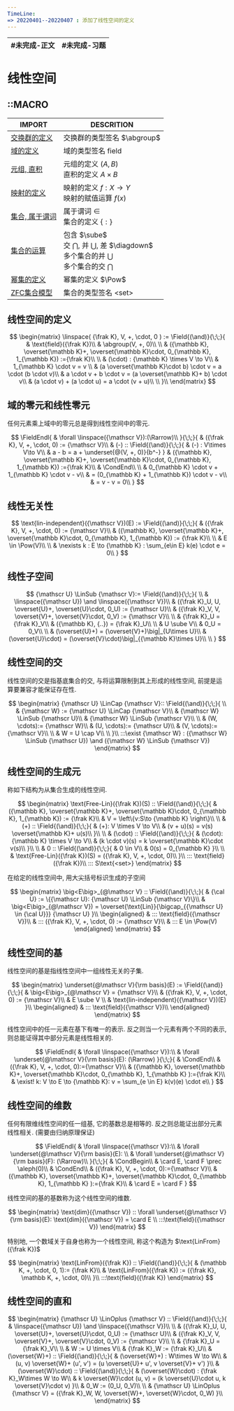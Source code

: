 ```yaml
---
TimeLine: 
=> 20220401--20220407 : 添加了线性空间的定义
---
```

| #未完成-正文 | #未完成-习题 |
| ------------ | ------------ |

# 线性空间

## ::MACRO

| IMPORT                                                | DESCRITION                                                                                                                 |
| ----------------------------------------------------- | -------------------------------------------------------------------------------------------------------------------------- |
| [交换群的定义](代数-群-交换群的定义.md#交换群的定义)  | 交换群的类型签名 $\abgroup$                                                                                         |
| [域的定义](代数-域-域的定义.md#域的定义)              | 域的类型签名 $\text{field}$                                                                                                |
| [元组, 直积](模型-ZFC公理系统.md#元组%20直积)         | 元组的定义 $(A,B)$ <br /> 直积的定义 $A \times B$                                                                          |
| [映射的定义](模型-ZFC公理系统.md#映射的定义)          | 映射的定义 $f:X\to Y$  <br /> 映射的赋值运算 $f(x)$                                                                        |
| [集合, 属于谓词](模型-ZFC公理系统.md#集合%20属于谓词) | 属于谓词 $\in$ <br /> 集合的定义 $\{:\}$                                                                                   |
| [集合的运算](模型-ZFC公理系统.md#集合的运算)          | 包含 $\sube$ <br /> 交 $\bigcap$, 并 $\bigcup$, 差 $\diagdown$ <br /> 多个集合的并 $\bigcup$ <br /> 多个集合的交 $\bigcap$ |
| [幂集的定义](模型-ZFC公理系统.md#幂集的定义)          | 幂集的定义 $\Pow$                                                                                                     |
| [ZFC集合模型](模型-ZFC公理系统.md#ZFC集合模型)        | 集合的类型签名 $\text{<set>}$                                                                                              |


## 线性空间的定义

$$
\begin{matrix}
\linspace(
   {\frak K},
    V, +, \cdot, 0
) := 
\Field{(\and)}{\;\;}{
    & \text{field}({\frak K})\\
    & \abgroup(V, +, 0)\\
    \\
    & ({\mathbb K}, \overset{\mathbb K}+,
        \overset{\mathbb K}\cdot, 0_{\mathbb K}, 1_{\mathbb K})
        :={\frak K}\\
    \\
    & (\cdot) : {\mathbb K} \times V \to V\\
    & 1_{\mathbb K} \cdot v = v \\
    & (a \overset{\mathbb K}\cdot b) \cdot v = a \cdot (b \cdot v)\\
    & a \cdot v  + b \cdot v = (a \overset{\mathbb K}+ b) \cdot v\\
    & (a \cdot v) + (a \cdot u) = a \cdot (v + u)\\
    \\
}\\
\end{matrix}
$$

## 域的零元和线性零元

任何元素乘上域中的零元总是得到线性空间中的零元. 

$$
\FieldEndl{
    & \forall \linspace({\mathscr V}):(\Rarrow)\\
}{\;\;}{
    & ({\frak K}, V, +, \cdot, 0) := {\mathscr V}\\
    & (-) :: \Field{(\and)}{\;\;}{
        & (-) : V\times V\to V\\
        & a - b = a + \underset{@(V, +, 0)}{b^-}
    }
    & ({\mathbb K}, \overset{\mathbb K}+,
        \overset{\mathbb K}\cdot, 0_{\mathbb K}, 1_{\mathbb K})
        :={\frak K}\\
    & \CondEnd\\
    \\
    & 0_{\mathbb K} \cdot v + 1_{\mathbb K} \cdot v - v\\
    & = (0_{\mathbb K} + 1_{\mathbb K}) \cdot v - v\\
    & = v - v = 0\\
}
$$

## 线性无关性

$$
\text{lin-independent}({\mathscr V})(E) := 
\Field{(\and)}{\;\;}{
    & ({\frak K}, V, +, \cdot, 0) := {\mathscr V}\\
    & ({\mathbb K}, \overset{\mathbb K}+,
        \overset{\mathbb K}\cdot, 0_{\mathbb K}, 1_{\mathbb K})
        := {\frak K}\\
    \\
    & E \in \Pow(V)\\
    \\
    & \nexists k : E \to {\mathbb K} : \sum_{e\in E} k(e) \cdot e = 0\\
}
$$

## 线性子空间

$$
{\mathscr U} \LinSub {\mathscr V}:= 
\Field{(\and)}{\;\;}{
    \\
    & \linspace({\mathscr U}) \and \linspace({\mathscr V})\\
    & ({\frak K}_U, U, \overset{U}+, \overset{U}\cdot, 0_U) := {\mathscr U}\\
    & ({\frak K}_V, V, \overset{V}+, \overset{V}\cdot, 0_V) := {\mathscr V}\\
    \\
    & {\frak K}_U = {\frak K}_V\\
    & ({\mathbb K}, {..}) = {\frak K}_U\\
    \\
    & U \sube V\\
    & 0_U = 0_V\\
    \\
    & (\overset{U}+) = (\overset{V}+)\big|_{U\times U}\\
    & (\overset{U}\cdot) = (\overset{V}\cdot)\big|_{{\mathbb K}\times U}\\
    \\
}
$$

## 线性空间的交

线性空间的交是指基底集合的交, 与将运算限制到其上形成的线性空间, 前提是运算要兼容才能保证存在性. 

$$
\begin{matrix}
{\mathscr U} \LinCap {\mathscr V}::
\Field{(\and)}{\;\;}{
    \\
    & {\mathscr W} := {\mathscr U} \LinCap {\mathscr V}\\
    & {\mathscr W} \LinSub {\mathscr U}\\
    & {\mathscr W} \LinSub {\mathscr V}\\
    \\
    & (W, \cdots):= {\mathscr W}\\
    & (U, \cdots):= {\mathscr U}\\
    & (V, \cdots):= {\mathscr V}\\
    \\
    & W = U \cap V\\
    \\
}\\
:::\exist {\mathscr W} : 
    ({\mathscr W} \LinSub {\mathscr U})
    \and 
    ({\mathscr W} \LinSub {\mathscr V})
\end{matrix}
$$

## 线性空间的生成元

称如下结构为从集合生成的线性空间. 

$$
\begin{matrix}
\text{Free-Lin}({\frak K})(S) :: 
\Field{(\and)}{\;\;}{
    & ({\mathbb K}, \overset{\mathbb K}+,
        \overset{\mathbb K}\cdot, 0_{\mathbb K}, 1_{\mathbb K}) := {\frak K}\\
    & V = \left\{v:S\to {\mathbb K} \right\}\\
    \\
    & (+) :: \Field{(\and)}{\;\;}{
        & (+): V \times V \to V\\
        & (v + u)(s) = v(s) \overset{\mathbb K}+ u(s)\\
    }\\
    \\
    & (\cdot) :: \Field{(\and)}{\;\;}{
        & (\cdot): {\mathbb K} \times V \to V\\
        & (k \cdot v)(s) = k \overset{\mathbb K}\cdot v(s)\\
    }\\
    \\
    & 0 :: \Field{(\and)}{\;\;}{
        & 0 \in V\\
        & 0(s) = 0_{\mathbb K}
    }\\
    \\
    & \text{Free-Lin}({\frak K})(S) = ({\frak K}, V, +, \cdot, 0)\\
}\\
::: \text{field}({\frak K})\\
::: S\text{<set>}
\end{matrix}
$$

在给定的线性空间中, 用大尖括号标识生成的子空间

$$
\begin{matrix}
\big<E\big>_{@\mathscr V} ::
\Field{(\and)}{\;\;}{
    & {\cal U} := \{{\mathscr U}: {\mathscr U} \LinSub {\mathscr V}\}\\
    & \big<E\big>_{@\mathscr V}) 
        = \overset{\text{Lin}}{\bigcap_{{\mathscr U} \in {\cal U}}} {\mathscr U}
}\\
\begin{aligned}
& ::: \text{field}({\mathscr V})\\
& ::: ({\frak K}, V, +, \cdot, 0) := {\mathscr V}\\
& ::: E \in \Pow(V)
\end{aligned}
\end{matrix}
$$

## 线性空间的基

线性空间的基是指线性空间中一组线性无关的子集. 

$$
\begin{matrix}
\underset{@\mathscr V}{\rm basis}(E) := 
\Field{(\and)}{\;\;}{
    & \big<E\big>_{@\mathscr V} = {\mathscr V}\\
    & ({\frak K}, V, +, \cdot, 0) := {\mathscr V}\\
    & E \sube V \\
    & \text{lin-independent}({\mathscr V})(E)
}\\
\begin{aligned}
    & ::: \text{field}({\mathscr V})\\
\end{aligned}
\end{matrix}
$$

线性空间中的任一元素在基下有唯一的表示. 反之则当一个元素有两个不同的表示, 则总能证得其中部分元素是线性相关的.  

$$
\FieldEndl{
    & \forall \linspace({\mathscr V}):\\
    & \forall \underset{@\mathscr V}{\rm basis}(E): (\Rarrow)
}{\;\;}{
    & \CondEnd\\
    & ({\frak K}, V, +, \cdot, 0):={\mathscr V}\\
    & ({\mathbb K}, \overset{\mathbb K}+, 
        \overset{\mathbb K}\cdot, 
        0_{\mathbb K}, 1_{\mathbb K}
    ):={\frak K}\\
    & \exist! k: V \to E \to {\mathbb K}: v = \sum_{e \in E} k(v)(e) \cdot e\\
}
$$

## 线性空间的维数

任何有限维线性空间的任一组基, 它的基数总是相等的. 反之则总能证出部分元素线性相关. (需要由归纳原理保证)

$$
\FieldEndl{
    & \forall \linspace({\mathscr V}):\\
    & \forall \underset{@\mathscr V}{\rm basis}(E): \\
    & \forall \underset{@\mathscr V}{\rm basis}(F): (\Rarrow)\\
}{\;\;}{
    & \CondBegin\\
    & \card E, \card F \prec \aleph(0)\\
    & \CondEnd\\
    & ({\frak K}, V, +, \cdot, 0):={\mathscr V}\\
    & ({\mathbb K}, \overset{\mathbb K}+, 
        \overset{\mathbb K}\cdot, 
        0_{\mathbb K}, 1_{\mathbb K}
    ):={\frak K}\\
    & \card E = \card F
}
$$

线性空间的基的基数称为这个线性空间的维数. 

$$
\begin{matrix}
\text{dim}({\mathscr V}) :: 
    \forall \underset{@\mathscr V}{\rm basis}(E): 
        \text{dim}({\mathscr V}) = \card  E
\\
:::\text{field}({\mathscr V})
\end{matrix}
$$

特别地, 一个数域关于自身也称为一个线性空间, 称这个构造为 $\text{LinFrom}({\frak K})$

$$
\begin{matrix}
\text{LinFrom}({\frak K}) :: \Field{(\and)}{\;\;}{
    & (\mathbb K, +, \cdot, 0, 1):= {\frak K}\\
    & \text{LinFrom}({\frak K}) := ({\frak K}, \mathbb K, +, \cdot, 0)\\
}\\
:::\text{field}({\frak K})
\end{matrix}
$$

## 线性空间的直和

$$
\begin{matrix}
{\mathscr U} \LinOplus {\mathscr V} ::
\Field{(\and)}{\;\;}{
    & \linspace({\mathscr U}) \and \linspace({\mathscr V})\\
    \\
    & ({\frak K}_U, U, \overset{U}+, \overset{U}\cdot, 0_U) 
        := {\mathscr U}\\
    & ({\frak K}_V, V, \overset{V}+, \overset{V}\cdot, 0_V) 
        := {\mathscr V}\\
    \\
    & {\frak K}_U = {\frak K}_V\\
    \\
    & W := U \times V\\
    & {\frak K}_W := {\frak K}_U\\
    & (\overset{W}+) :: \Field{(\and)}{\;\;}{
        & (\overset{W}+) : W\times W \to W\\
        & (u, v) \overset{W}+ (u', v') = (u \overset{U}+ u', v \overset{V}+ v')
    }\\
    & (\overset{W}\cdot) :: \Field{(\and)}{\;\;}{
        & (\overset{W}\cdot) : {\frak K}_W\times W \to W\\
        & k \overset{W}\cdot (u, v) 
            = (k \overset{U}\cdot u, k \overset{V}\cdot v)
    }\\
    & 0_W := (0_U, 0_V)\\
    \\
    & {\mathscr U} \LinOplus  {\mathscr V}
    = ({\frak K}_W, W, \overset{W}+, \overset{W}\cdot, 0_W)
}\\
\end{matrix}
$$
